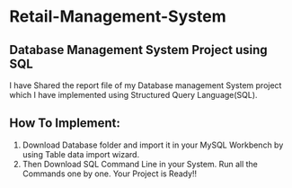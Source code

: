 # Retail-Management-System
## Database Management System Project using SQL

I have Shared the report file of my Database management System project which I have implemented using Structured Query Language(SQL).

## How To Implement:

1. Download Database folder and import it in your MySQL Workbench by using Table data import wizard. 
2. Then Download SQL Command Line in your System. Run all the Commands one by one.
Your Project is Ready!!
